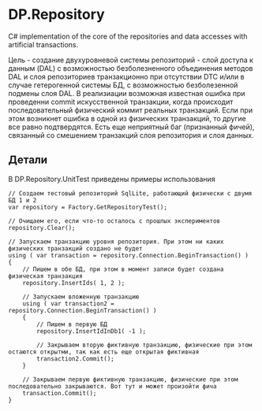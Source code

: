 # DP.Repository

C# implementation of the core of the repositories and data accesses with artificial transactions. 

Цель - создание двухуровневой системы репозиторий - слой доступа к данным (DAL) с возможностью безболезненного объединения методов DAL и слоя репозиториев транзакционно при отсутствии DTC и/или в случае гетерогенной системы БД, с возможностью безболезенной подмены слоя DAL. В реализиации возможная известная ошибка при проведенни commit искусственной транзакции, когда происходит последовательный физический коммит реальных транзакций. Если при этом возникнет ошибка в одной из физических транзакций, то другие все равно подтвердятся. Есть еще неприятный баг (признанный фичей), связанный со смешением транзакций слоя репозитория и слоя данных.

## Детали

В DP.Repository.UnitTest приведены примеры использования

```
// Создаем тестовый репозиторий SqlLite, работающий физически с двумя БД 1 и 2
var repository = Factory.GetRepositoryTest();

// Очищаем его, если что-то осталось с прошлых экспериментов
repository.Clear();

// Запускаем транзакцию уровня репозитория. При этом ни каких физических транзакций создано не будет
using ( var transaction = repository.Connection.BeginTransaction() )
{
    // Пишем в обе БД, при этом в момент записи будет создана физическая транзакция
    repository.InsertIds( 1, 2 );

    // Запускаем вложенную транзакцию
    using ( var transaction2 = repository.Connection.BeginTransaction() )
    {
        // Пишем в первую БД
        repository.InsertIdInDb1( -1 );
        
        // Закрываем вторую фиктивную транзакцию, физические при этом остаются открытми, так как есть еще открытая фиктивная
        transaction2.Commit();
    }

    // Закрываем первую фиктивную транзакцию, физические при этом последовательно закрываются. Вот тут и может произойти фича
    transaction.Commit();
}
```